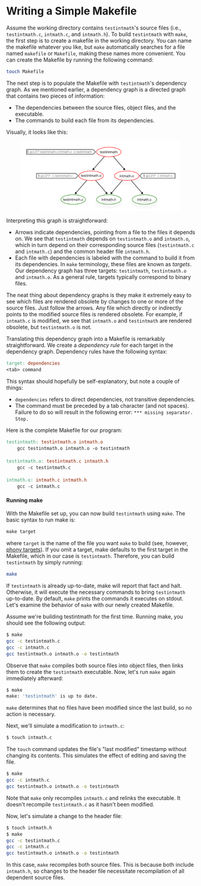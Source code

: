 # Writing a Simple Makefile

Assume the working directory contains `testintmath`'s source files (i.e., `testintmath.c`, `intmath.c`, and `intmath.h`). To build `testintmath` with `make`, the first step is to create a makefile in the working directory. You can name the makefile whatever you like, but `make` automatically searches for a file named `makefile` or `Makefile`, making these names more convenient. You can create the Makefile by running the following command:

```bash
touch Makefile
```

The next step is to populate the Makefile with `testintmath`'s dependency graph. As we mentioned earlier, a dependency graph is a directed graph that contains two pieces of information:

* The dependencies between the source files, object files, and the executable.
* The commands to build each file from its dependencies.

Visually, it looks like this:

<figure><img src="../.gitbook/assets/Frame 33.png" alt="" width="563"><figcaption></figcaption></figure>

Interpreting this graph is straightforward:

* Arrows indicate dependencies, pointing from a file to the files it depends on. We see that `testintmath` depends on `testintmath.o` and `intmath.o`, which in turn depend on their corresponding source files (`testintmath.c` and `intmath.c`) and the common header file `intmath.h`.
* Each file with dependencies is labeled with the command to build it from its dependencies. In `make` terminology, these files are known as _targets_. Our dependency graph has three targets: `testintmath`, `testintmath.o` and `intmath.o`. As a general rule, targets typically correspond to binary files.

The neat thing about dependency graphs is they make it extremely easy to see which files are rendered obsolete by changes to one or more of the source files. Just follow the arrows. Any file which directly or indirectly points to the modified source files is rendered obsolete. For example, if `intmath.c` is modified, we see that `intmath.o` and `testintmath` are rendered obsolete, but `testintmath.o` is not.

Translating this dependency graph into a Makefile is remarkably straightforward. We create a _dependency rule_ for each target in the dependency graph. Dependency rules have the following syntax:

```makefile
target: dependencies
<tab> command
```

This syntax should hopefully be self-explanatory, but note a couple of things:

* `dependencies` refers to direct dependencies, not transitive dependencies.
* The command must be preceded by a tab character (and not spaces). Failure to do so will result in the following error: `*** missing separator. Stop.`

Here is the complete Makefile for our program:

```makefile
testintmath: testintmath.o intmath.o
    gcc testintmath.o intmath.o -o testintmath

testintmath.o: testintmath.c intmath.h
    gcc -c testintmath.c

intmath.o: intmath.c intmath.h
    gcc -c intmath.c
```

#### Running make

With the Makefile set up, you can now build `testintmath` using `make`. The basic syntax to run make is:

```makefile
make target
```

where `target` is the name of the file you want `make` to build (see, however, [phony targets](makefile-version-2-phony-targets.md)). If you omit a target, make defaults to the first target in the Makefile, which in our case is `testintmath`. Therefore, you can build `testintmath` by simply running:

```bash
make
```

If `testintmath` is already up-to-date, make will report that fact and halt. Otherwise, it will execute the necessary commands to bring `testintmath` up-to-date. By default, `make` prints the commands it executes on stdout. Let's examine the behavior of `make` with our newly created Makefile.&#x20;

Assume we're building testintmath for the first time. Running make, you should see the following output:

```bash
$ make
gcc -c testintmath.c
gcc -c intmath.c
gcc testintmath.o intmath.o -o testintmath
```

Observe that `make` compiles both source files into object files, then links them to create the `testintmath` executable. Now, let's run `make` again immediately afterward:

```bash
$ make
make: 'testintmath' is up to date.
```

`make` determines that no files have been modified since the last build, so no action is necessary.

Next, we'll simulate a modification to `intmath.c`:

```bash
$ touch intmath.c
```

The `touch` command updates the file's "last modified" timestamp without changing its contents. This simulates the effect of editing and saving the file.

```bash
$ make
gcc -c intmath.c
gcc testintmath.o intmath.o -o testintmath
```

Note that `make` only recompiles `intmath.c` and relinks the executable. It doesn't recompile `testintmath.c` as it hasn't been modified.

Now, let's simulate a change to the header file:

```bash
$ touch intmath.h
$ make
gcc -c testintmath.c
gcc -c intmath.c
gcc testintmath.o intmath.o -o testintmath
```

In this case, `make` recompiles both source files. This is because both include `intmath.h`, so changes to the header file necessitate recompilation of all dependent source files.
